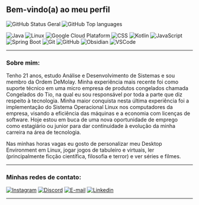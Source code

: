 ## Bem-vindo(a) ao meu perfil

![GitHub Status Geral](https://github-readme-stats.vercel.app/api?username=grittiDM&show_icons=true&rank_icon=github&theme=gruvbox)
![GitHub Top languages](https://github-readme-stats.vercel.app/api/top-langs/?username=grittiDM&layout=donut&theme=gruvbox)

![Java](https://skillicons.dev/icons?i=java)
![Linux](https://skillicons.dev/icons?i=linux)
![Google Cloud Plataform](https://skillicons.dev/icons?i=gcp)
![CSS](https://skillicons.dev/icons?i=css)
![Kotlin](https://skillicons.dev/icons?i=kotlin)
![JavaScript](https://skillicons.dev/icons?i=javascript)
![Spring Boot](https://skillicons.dev/icons?i=spring)
![Git](https://skillicons.dev/icons?i=git)
![GitHub](https://skillicons.dev/icons?i=github)
![Obsidian](https://skillicons.dev/icons?i=obsidian)
![VSCode](https://skillicons.dev/icons?i=vscode)

___

### Sobre mim:

Tenho 21 anos, estudo Análise e Desenvolvimento de Sistemas e sou membro da Ordem DeMolay. Minha experiência mais recente foi como suporte técnico em uma micro empresa de produtos congelados chamada Congelados do Tio, na qual eu sou responsável por toda a parte que diz respeito à tecnologia. Minha maior conquista nesta última experiência foi a implementação do Sistema Operacional Linux nos computadores da empresa, visando a eficiência das máquinas e a economia com licenças de software. Hoje estou em buca de uma nova oportunidade de emprego como estagiário ou junior para dar continuidade à evolução da minha carreira na área de tecnologia.

Nas minhas horas vagas eu gosto de personalizar meu Desktop Environment em Linux, jogar jogos de tabuleiro e virtuais, ler (principalmente ficção científica, filosofia e terror) e ver séries e filmes.

___

### Minhas redes de contato:

[![Instagram](https://skillicons.dev/icons?i=instagram)](https://instagram.com/_m.gritti/)
[![Discord](https://skillicons.dev/icons?i=discord)](https://discord.gg/6GkPBx4v)
[![E-mail](https://skillicons.dev/icons?i=gmail)](mailto:dev.murilogritti@gmail.com)
[![Linkedin](https://skillicons.dev/icons?i=linkedin)](https://www.linkedin.com/in/murilo-gritti)

___
